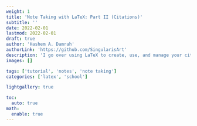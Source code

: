 ```yaml
---
weight: 1
title: 'Note Taking with LaTeX: Part II (Citations)'
subtitle: ''
date: 2022-02-01
lastmod: 2022-02-01
draft: true
author: 'Hashem A. Damrah'
authorLink: 'https://github.com/SingularisArt'
description: 'I go over using LaTeX to create, use, and manage your citations. I also talk about how to use Zotero, a citation managing application.'
images: []

tags: ['tutorial', 'notes', 'note taking']
categories: ['latex', 'school']

lightgallery: true

toc:
  auto: true
math:
  enable: true
---
```

